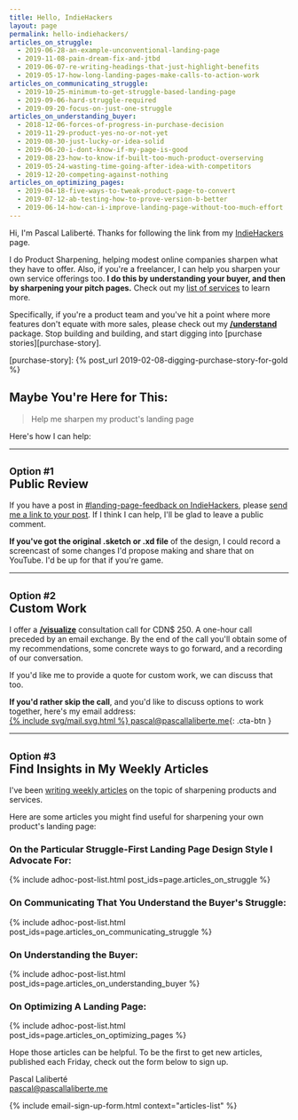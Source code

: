 ```yaml
---
title: Hello, IndieHackers
layout: page
permalink: hello-indiehackers/
articles_on_struggle: 
  - 2019-06-28-an-example-unconventional-landing-page
  - 2019-11-08-pain-dream-fix-and-jtbd
  - 2019-06-07-re-writing-headings-that-just-highlight-benefits
  - 2019-05-17-how-long-landing-pages-make-calls-to-action-work
articles_on_communicating_struggle:
  - 2019-10-25-minimum-to-get-struggle-based-landing-page
  - 2019-09-06-hard-struggle-required
  - 2019-09-20-focus-on-just-one-struggle
articles_on_understanding_buyer:
  - 2018-12-06-forces-of-progress-in-purchase-decision
  - 2019-11-29-product-yes-no-or-not-yet
  - 2019-08-30-just-lucky-or-idea-solid
  - 2019-06-20-i-dont-know-if-my-page-is-good
  - 2019-08-23-how-to-know-if-built-too-much-product-overserving
  - 2019-05-24-wasting-time-going-after-idea-with-competitors
  - 2019-12-20-competing-against-nothing
articles_on_optimizing_pages:
  - 2019-04-18-five-ways-to-tweak-product-page-to-convert
  - 2019-07-12-ab-testing-how-to-prove-version-b-better
  - 2019-06-14-how-can-i-improve-landing-page-without-too-much-effort
---
```


Hi, I'm Pascal Laliberté. Thanks for following the link from my [IndieHackers][ih-profile] page.

[ih-profile]: https://www.indiehackers.com/pascallaliberte

I do Product Sharpening, helping modest online companies sharpen what they have to offer. Also, if you're a freelancer, I can help you sharpen your own service offerings too. **I do this by understanding your buyer, and then by sharpening your pitch pages.** Check out my [list of services](services/) to learn more.

Specifically, if you're a product team and you've hit a point where more features don't equate with more sales, please check out my [**/understand**](/understand) package. Stop building and building, and start digging into [purchase stories][purchase-story].

[purchase-story]: {% post_url 2019-02-08-digging-purchase-story-for-gold %}


## Maybe You're Here for This:

> Help me sharpen my product's landing page

Here's how I can help:

---

## <small>Option #1</small><br>Public Review

If you have a post in [#landing-page-feedback on IndieHackers][ih-landing-page-feedback], please [send me a link to your post](mailto:pascal@pascallaliberte.me?Landing+Page+Feedback). If I think I can help, I'll be glad to leave a public comment.

**If you've got the original .sketch or .xd file** of the design, I could record a screencast of some changes I'd propose making and share that on YouTube. I'd be up for that if you're game.

[ih-landing-page-feedback]: https://www.indiehackers.com/landing-page-feedback

---

## <small>Option #2</small><br>Custom Work

I offer a [**/visualize**](/visualize) consultation call for CDN$&nbsp;250. A one-hour call preceded by an email exchange. By the end of the call you'll obtain some of my recommendations, some concrete ways to go forward, and a recording of our conversation.

If you'd like me to provide a quote for custom work, we can discuss that too.

**If you'd rather skip the call**, and you'd like to discuss options to work together, here's my email address:  
[{% include svg/mail.svg.html %} pascal@pascallaliberte.me](mailto:pascal@pascallaliberte.me){: .cta-btn }

---

## <small>Option #3</small><br>Find Insights in My Weekly Articles

I've been [writing weekly articles](/articles) on the topic of sharpening products and services.

Here are some articles you might find useful for sharpening your own product's landing page:

### On the Particular Struggle-First Landing Page Design Style I Advocate For:

  {% include adhoc-post-list.html post_ids=page.articles_on_struggle %}

### On Communicating That You Understand the Buyer's Struggle:

  {% include adhoc-post-list.html post_ids=page.articles_on_communicating_struggle %}

### On Understanding the Buyer:

  {% include adhoc-post-list.html post_ids=page.articles_on_understanding_buyer %}

### On Optimizing A Landing Page:

  {% include adhoc-post-list.html post_ids=page.articles_on_optimizing_pages %}

Hope those articles can be helpful. To be the first to get new articles, published each Friday, check out the form below to sign up.

Pascal Laliberté  
[pascal@pascallaliberte.me](mailto:pascal@pascallaliberte.me)

{% include email-sign-up-form.html context="articles-list" %}

